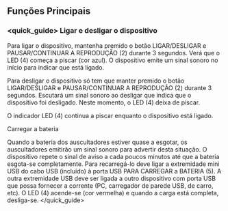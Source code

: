 ## Funções Principais

### <quick_guide> Ligar e desligar o dispositivo

Para ligar o dispositivo, mantenha premido o botão LIGAR/DESLIGAR e PAUSAR/CONTINUAR A REPRODUÇÃO (2) durante 3 segundos. Verá que o LED (4) começa a piscar (cor azul). O dispositivo emite um sinal sonoro no início para indicar que está ligado.

Para desligar o dispositivo só tem que manter premido o botão LIGAR/DESLIGAR e PAUSAR/CONTINUAR A REPRODUÇÃO (2) durante 3 segundos. Escutará um sinal sonoro ao desligar que indica que o dispositivo foi desligado. Neste momento, o LED (4) deixa de piscar.

O indicador LED (4) continua a piscar enquanto o dispositivo está ligado.

Carregar a bateria

Quando a bateria dos auscultadores estiver quase a esgotar, os auscultadores emitirão um sinal sonoro para advertir desta situação. O dispositivo repete o sinal de aviso a cada poucos minutos até que a bateria esgota-se completamente. Para recarregá-lo deve ligar a extremidade mini USB do cabo USB (incluído) à porta USB PARA CARREGAR a BATERIA (5). A outra extremidade USB deve ser ligada a outro dispositivo com porta USB que possa fornecer a corrente (PC, carregador de parede USB, de carro, etc). O LED (4) acende-se (cor vermelha) e quando a carga está completa, desliga-se.
</unique> </quick_guide>

